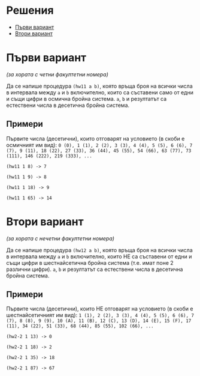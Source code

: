 Решения
=======
* [Първи вариант](assignment-1.scm)
* [Втори вариант](assignment-2.scm)

Първи вариант
=============
_(за хората с четни факултетни номера)_

Да се напише процедура `(hw11 a b)`, която връща броя на всички числа в интервала между `a` и `b` включително, които са съставени само от едни и същи цифри в осмична бройна система. `a`, `b` и резултатът са естествени числа в десетична бройна система.

Примери
-------
Първите числа (десетични), които отговарят на условието (в скоби е осмичният им вид):
`0 (0), 1 (1), 2 (2), 3 (3), 4 (4), 5 (5), 6 (6), 7 (7), 9 (11), 18 (22), 27 (33), 36 (44), 45 (55), 54 (66), 63 (77), 73 (111), 146 (222), 219 (333), ...`

`(hw11 1 8) -> 7`

`(hw11 1 9) -> 8`

`(hw11 1 18) -> 9`

`(hw11 1 65) -> 14`

Втори вариант
=============
_(за хората с нечетни факултетни номера)_

Да се напише процедура `(hw12 a b)`, която връща броя на всички числа в интервала между `a` и `b` включително, които НЕ са съставени от едни и същи цифри в шестнайсетична бройна система (т.е. имат поне 2 различни цифри). `a`, `b` и резултатът са естествени числа в десетична бройна система.

Примери
-------
Първите числа (десетични), които НЕ отговарят на условието (в скоби е шестнайсетичният им вид):
`1 (1), 2 (2), 3 (3), 4 (4), 5 (5), 6 (6), 7 (7), 8 (8), 9 (9), 10 (A), 11 (B), 12 (C), 13 (D), 14 (E), 15 (F), 17 (11), 34 (22), 51 (33), 68 (44), 85 (55), 102 (66), ...`

`(hw2-2 1 13) -> 0`

`(hw2-2 1 18) -> 2`

`(hw2-2 1 35) -> 18`

`(hw2-2 1 87) -> 67`
